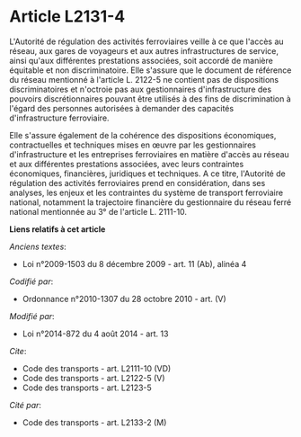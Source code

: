 # Article L2131-4

L'Autorité de régulation des activités ferroviaires veille à ce que l'accès au réseau, aux gares de voyageurs et aux autres
infrastructures de service, ainsi qu'aux différentes prestations associées, soit accordé de manière équitable et non
discriminatoire. Elle s'assure que le document de référence du réseau mentionné à l'article L. 2122-5 ne contient pas de
dispositions discriminatoires et n'octroie pas aux gestionnaires d'infrastructure des pouvoirs discrétionnaires pouvant être
utilisés à des fins de discrimination à l'égard des personnes autorisées à demander des capacités d'infrastructure
ferroviaire. 

Elle s'assure également de la cohérence des dispositions économiques, contractuelles et techniques mises en œuvre par les
gestionnaires d'infrastructure et les entreprises ferroviaires en matière d'accès au réseau et aux différentes prestations
associées, avec leurs contraintes économiques, financières, juridiques et techniques. A ce titre, l'Autorité de régulation
des activités ferroviaires prend en considération, dans ses analyses, les enjeux et les contraintes du système de transport
ferroviaire national, notamment la trajectoire financière du gestionnaire du réseau ferré national mentionnée au 3° de
l'article L. 2111-10.

**Liens relatifs à cet article**

_Anciens textes_:

  - Loi n°2009-1503 du 8 décembre 2009 - art. 11 (Ab), alinéa 4

_Codifié par_:

  - Ordonnance n°2010-1307 du 28 octobre 2010 - art. (V)

_Modifié par_:

  - Loi n°2014-872 du 4 août 2014 - art. 13

_Cite_:

  - Code des transports - art. L2111-10 (VD)
  - Code des transports - art. L2122-5 (V)
  - Code des transports - art. L2123-5

_Cité par_:

  - Code des transports - art. L2133-2 (M)
